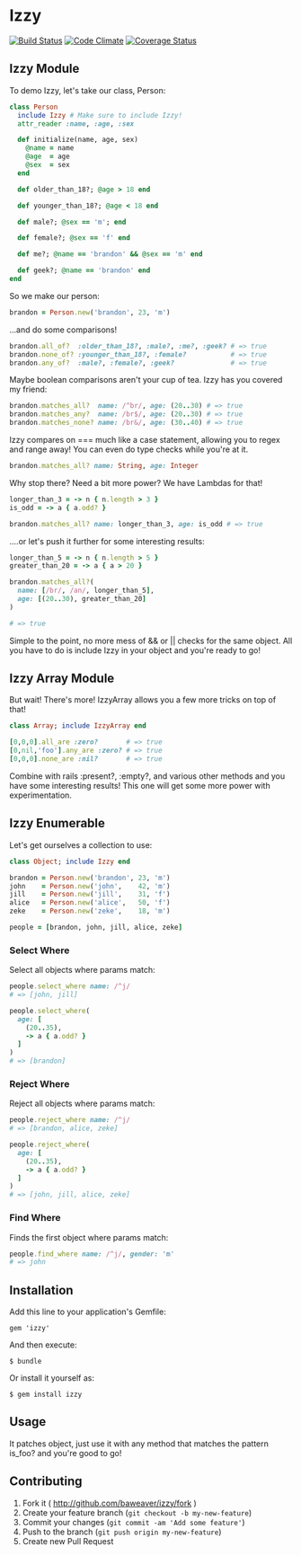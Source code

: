 # Izzy

[![Build Status](https://travis-ci.org/baweaver/izzy.png?branch=master)](https://travis-ci.org/baweaver/izzy)
[![Code Climate](https://codeclimate.com/github/baweaver/izzy.png)](https://codeclimate.com/github/baweaver/izzy)
[![Coverage Status](https://coveralls.io/repos/baweaver/izzy/badge.png?branch=master)](https://coveralls.io/r/baweaver/izzy?branch=master)

## Izzy Module

To demo Izzy, let's take our class, Person:

```ruby
class Person
  include Izzy # Make sure to include Izzy!
  attr_reader :name, :age, :sex

  def initialize(name, age, sex)
    @name = name
    @age  = age
    @sex  = sex
  end

  def older_than_18?; @age > 18 end

  def younger_than_18?; @age < 18 end

  def male?; @sex == 'm'; end

  def female?; @sex == 'f' end

  def me?; @name == 'brandon' && @sex == 'm' end

  def geek?; @name == 'brandon' end
end
```

So we make our person:
```ruby
brandon = Person.new('brandon', 23, 'm')
```

...and do some comparisons!
```ruby
brandon.all_of?  :older_than_18?, :male?, :me?, :geek? # => true
brandon.none_of? :younger_than_18?, :female?           # => true
brandon.any_of?  :male?, :female?, :geek?              # => true
```

Maybe boolean comparisons aren't your cup of tea. Izzy has you covered my friend:
```ruby
brandon.matches_all?  name: /^br/, age: (20..30) # => true
brandon.matches_any?  name: /br$/, age: (20..30) # => true
brandon.matches_none? name: /br&/, age: (30..40) # => true
```
Izzy compares on === much like a case statement, allowing you to regex and range away! You can even do type checks while you're at it.

```ruby
brandon.matches_all? name: String, age: Integer
```

Why stop there? Need a bit more power? We have Lambdas for that!

```ruby
longer_than_3 = -> n { n.length > 3 }
is_odd = -> a { a.odd? }

brandon.matches_all? name: longer_than_3, age: is_odd # => true
```

....or let's push it further for some interesting results:

```ruby
longer_than_5 = -> n { n.length > 5 }
greater_than_20 = -> a { a > 20 }

brandon.matches_all?(
  name: [/br/, /an/, longer_than_5],
  age: [(20..30), greater_than_20]
)

# => true

```

Simple to the point, no more mess of && or || checks for the same object. All you have to do is include Izzy in your object and you're ready to go!

## Izzy Array Module

But wait! There's more! IzzyArray allows you a few more tricks on top of that!
```ruby
class Array; include IzzyArray end

[0,0,0].all_are :zero?       # => true
[0,nil,'foo'].any_are :zero? # => true
[0,0,0].none_are :nil?       # => true
```

Combine with rails :present?, :empty?, and various other methods and you have some interesting results! This one will get some more power with experimentation.

## Izzy Enumerable

Let's get ourselves a collection to use:
```ruby
class Object; include Izzy end

brandon = Person.new('brandon', 23, 'm')
john    = Person.new('john',    42, 'm')
jill    = Person.new('jill',    31, 'f')
alice   = Person.new('alice',   50, 'f')
zeke    = Person.new('zeke',    18, 'm')

people = [brandon, john, jill, alice, zeke]
```

### Select Where

Select all objects where params match:
```ruby
people.select_where name: /^j/
# => [john, jill]

people.select_where(
  age: [
    (20..35),
    -> a { a.odd? }
  ]
)
# => [brandon]
```

### Reject Where

Reject all objects where params match:
```ruby
people.reject_where name: /^j/
# => [brandon, alice, zeke]

people.reject_where(
  age: [
    (20..35),
    -> a { a.odd? }
  ]
)
# => [john, jill, alice, zeke]
```

### Find Where

Finds the first object where params match:
```ruby
people.find_where name: /^j/, gender: 'm'
# => john
```

## Installation

Add this line to your application's Gemfile:

    gem 'izzy'

And then execute:

    $ bundle

Or install it yourself as:

    $ gem install izzy

## Usage

It patches object, just use it with any method that matches the pattern is_foo? and you're good to go!

## Contributing

1. Fork it ( http://github.com/baweaver/izzy/fork )
2. Create your feature branch (`git checkout -b my-new-feature`)
3. Commit your changes (`git commit -am 'Add some feature'`)
4. Push to the branch (`git push origin my-new-feature`)
5. Create new Pull Request
